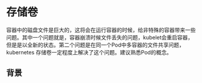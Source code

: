 # 存储卷

容器中的磁盘文件是巨大的，这将会在运行容器的时候，给非特殊的容器带来一些问题。其中一个问题就是，容器崩溃时候文件丢失的问题，kubelet会重启容器，但是是以全新的状态。第二个问题是在同一个Pod中多容器的文件共享问题，kubernetes 存储卷一定程度上解决了这个问题。建议熟悉Pod的概念。

## 背景

